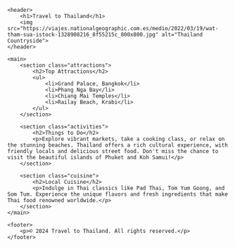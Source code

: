 
<html lang="en">
<head>
    <meta charset="utf-8">
    <meta name="viewport" content="width=device-width, initial-scale=1.0">
    <title>Spin-off of "Project: Travel webpage"</title>
    <link rel="stylesheet" href="styles.css">
</head>
<body>
    
    <header>
        <h1>Travel to Thailand</h1>
        <img src="https://viajes.nationalgeographic.com.es/medio/2022/03/19/wat-tham-sua-istock-1328908216_8f55215c_800x800.jpg" alt="Thailand Countryside">
    </header>

    <main>
        <section class="attractions">
            <h2>Top Attractions</h2>
            <ul>
                <li>Grand Palace, Bangkok</li>
                <li>Phang Nga Bay</li>
                <li>Chiang Mai Temples</li>
                <li>Railay Beach, Krabi</li>
            </ul>
        </section>

        <section class="activities">
            <h2>Things to Do</h2>
            <p>Explore vibrant markets, take a cooking class, or relax on the stunning beaches. Thailand offers a rich cultural experience, with friendly locals and delicious street food. Don't miss the chance to visit the beautiful islands of Phuket and Koh Samui!</p>
        </section>

        <section class="cuisine">
            <h2>Local Cuisine</h2>
            <p>Indulge in Thai classics like Pad Thai, Tom Yum Goong, and Som Tum. Experience the unique flavors and fresh ingredients that make Thai food renowned worldwide.</p>
        </section>
    </main>

    <footer>
        <p>© 2024 Travel to Thailand. All rights reserved.</p>
    </footer>
    
</body>
</html>
